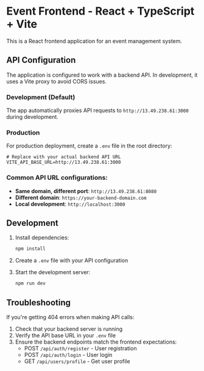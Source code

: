 # Event Frontend - React + TypeScript + Vite

This is a React frontend application for an event management system.

## API Configuration

The application is configured to work with a backend API. In development, it uses a Vite proxy to avoid CORS issues.

### Development (Default)

The app automatically proxies API requests to `http://13.49.238.61:3000` during development.

### Production

For production deployment, create a `.env` file in the root directory:

```env
# Replace with your actual backend API URL
VITE_API_BASE_URL=http://13.49.238.61:3000
```

### Common API URL configurations:

- **Same domain, different port**: `http://13.49.238.61:8080`
- **Different domain**: `https://your-backend-domain.com`
- **Local development**: `http://localhost:3000`

## Development

1. Install dependencies:

   ```bash
   npm install
   ```

2. Create a `.env` file with your API configuration

3. Start the development server:
   ```bash
   npm run dev
   ```

## Troubleshooting

If you're getting 404 errors when making API calls:

1. Check that your backend server is running
2. Verify the API base URL in your `.env` file
3. Ensure the backend endpoints match the frontend expectations:
   - POST `/api/auth/register` - User registration
   - POST `/api/auth/login` - User login
   - GET `/api/users/profile` - Get user profile
